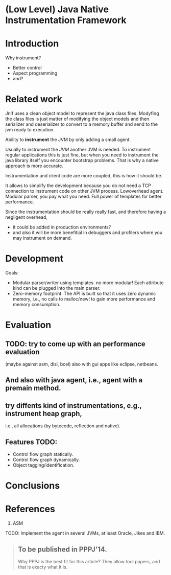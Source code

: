 (Low Level) Java Native Instrumentation Framework
=================================================

# Introduction

Why instrument?
*  Better control
*  Aspect programming
*  and?

# Related work

Jnif uses a clean object model to represent the java class files. Modyfing the
class files is just matter of modifying the object models and then serializer
and deserializer to convert to a memory buffer and send to the jvm ready to 
execution.

Ability to **instrument** the JVM by only adding a small agent.


Usually to instrument the *JVM* another JVM is needed.
To instrument regular applications this is just fine,
but when you need to instrument the java library itself you encounter 
bootstrap problems.
That is why a native approach is more accurate.

Instrumentation and client code are more coupled, this is how it should be.

It allows to simplify the development because you do not need a TCP 
connection to instrument code on other JVM process.
Lowoverhead agent.
Modular parser, you pay what you need. Full power of templates for better 
performance.


Since the instrumentation should be really really fast, and therefore having a 
negligent overhead,
* it could be added in production environments?
* and also it will be more benefitial in debuggers and profilers where you may 
instrument on demand. 

# Development

Goals:
* Modular parser/writer using templates. no more modular!
  Each attribute kind can be plugged into the main parser.
* Zero-memory footprint.
  The API is built so that it uses zero dynamic memory, i.e., no calls to 
  malloc/new! to gain more performance and memory consumption.


# Evaluation

## TODO: try to come up with an performance evaluation 
(maybe against asm, disl, bcel) also with gui apps 
like eclipse, netbeans.

## And also with java agent, i.e., agent with a premain method.
 
## try diffents kind of instrumentations, e.g., instrument heap graph, 
i.e., all allocations (by bytecode, reflection and native).

## Features TODO:
- Control flow graph statically.
- Control flow graph dynamically.
- Object tagging/identification.

## 
# Conclusions


# References

1. ASM

TODO:
Implement the agent in several JVMs, at least Oracle, Jikes and IBM.

> ## To be published in PPPJ'14.
> Why PPPJ is the best fit for this article?
> They allow tool papers, and that is exacty what it is.
